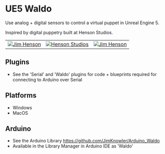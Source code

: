 # UE5 Waldo

Use analog + digital sensors to control a virtual puppet in Unreal Engine 5.

Inspired by digital puppetry built at Henson Studios.

|  |  |  |
|--|--|--|
| [![Jim Henson](https://img.youtube.com/vi/dP6TUB7KQc4/0.jpg)](https://www.youtube.com/watch?v=dP6TUB7KQc4) | [![Henson Studios](https://img.youtube.com/vi/gzbBdRHqGcQ/0.jpg)](https://www.youtube.com/watch?v=gzbBdRHqGcQ) | [![Jim Henson](https://img.youtube.com/vi/1dkNlkom7MU/0.jpg)](https://www.youtube.com/watch?v=1dkNlkom7MU) |


## Plugins

- See the 'Serial' and 'Waldo' plugins for code + blueprints required for connecting to Arduino over Serial

## Platforms

- Windows
- MacOS

## Arduino

- See the Arduino Library https://github.com/JimKnowler/Arduino_Waldo
- Available in the Library Manager in Arduino IDE as 'Waldo'


